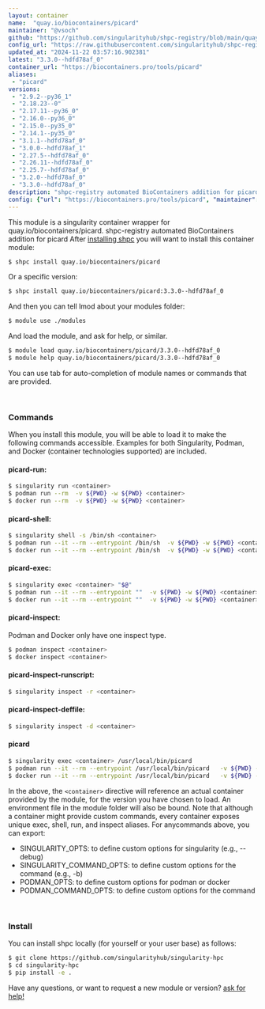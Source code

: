 ```yaml
---
layout: container
name:  "quay.io/biocontainers/picard"
maintainer: "@vsoch"
github: "https://github.com/singularityhub/shpc-registry/blob/main/quay.io/biocontainers/picard/container.yaml"
config_url: "https://raw.githubusercontent.com/singularityhub/shpc-registry/main/quay.io/biocontainers/picard/container.yaml"
updated_at: "2024-11-22 03:57:16.902381"
latest: "3.3.0--hdfd78af_0"
container_url: "https://biocontainers.pro/tools/picard"
aliases:
 - "picard"
versions:
 - "2.9.2--py36_1"
 - "2.18.23--0"
 - "2.17.11--py36_0"
 - "2.16.0--py36_0"
 - "2.15.0--py35_0"
 - "2.14.1--py35_0"
 - "3.1.1--hdfd78af_0"
 - "3.0.0--hdfd78af_1"
 - "2.27.5--hdfd78af_0"
 - "2.26.11--hdfd78af_0"
 - "2.25.7--hdfd78af_0"
 - "3.2.0--hdfd78af_0"
 - "3.3.0--hdfd78af_0"
description: "shpc-registry automated BioContainers addition for picard"
config: {"url": "https://biocontainers.pro/tools/picard", "maintainer": "@vsoch", "description": "shpc-registry automated BioContainers addition for picard", "latest": {"3.3.0--hdfd78af_0": "sha256:8b95c2742d74ccc04ce56af3ca051b9a418a246be48c9af5239f0274409e495d"}, "tags": {"2.9.2--py36_1": "sha256:2aeca0a7a8985abd6e45e97db6f9cc84f1c3b3439573dc484fa7f86e9e443be5", "2.18.23--0": "sha256:ae8e2821c8687a78606f17fafb417eea0de1ac75142ef94d428897f5d6b90876", "2.17.11--py36_0": "sha256:d1ae699f57390dbf2b28dc0a6eacf8d1ec4c962990fd0c703695ad7b934e82f0", "2.16.0--py36_0": "sha256:44ebf986e50ee71196f26eb022adbb260df067d53718d9857aeea2e6731cdbc7", "2.15.0--py35_0": "sha256:51858bc89b7ef0b3a9c6e15f2000c1c6052ec697aaa4d38dc16e4d2ee654142e", "2.14.1--py35_0": "sha256:b77b00ab69f55a842b67b9380881305130229ceb2daeeece710b3013dfa62b6c", "3.1.1--hdfd78af_0": "sha256:6ed9979090434fd3ee3f197c990f04e64279fdb0ca9d9897ed88450da8fe2658", "3.0.0--hdfd78af_1": "sha256:1807618ee8ac1af18a2a4656dd8b4d4a0a6f679b6a1e554a6603ac7a6d732d95", "2.27.5--hdfd78af_0": "sha256:573ec3f38ab84c12a619eb31cf15cc1e5d709e50c083486cce04faf14ede91d4", "2.26.11--hdfd78af_0": "sha256:229d61d04965e797b9f77dbb56d46a14646abb52c7bcdf0c9586c8382f06f851", "2.25.7--hdfd78af_0": "sha256:cdd60185fdc3a479ed6cc918e739fefcf28f3f6853c8ec3f0f5cfce09f8258c9", "3.2.0--hdfd78af_0": "sha256:0ba3a90a242cfa06362da145df868e92401c1cc8cd85cc08e85c4a5c9e55ed23", "3.3.0--hdfd78af_0": "sha256:8b95c2742d74ccc04ce56af3ca051b9a418a246be48c9af5239f0274409e495d"}, "docker": "quay.io/biocontainers/picard", "aliases": {"picard": "/usr/local/bin/picard"}}
---
```


This module is a singularity container wrapper for quay.io/biocontainers/picard.
shpc-registry automated BioContainers addition for picard
After [installing shpc](#install) you will want to install this container module:


```bash
$ shpc install quay.io/biocontainers/picard
```

Or a specific version:

```bash
$ shpc install quay.io/biocontainers/picard:3.3.0--hdfd78af_0
```

And then you can tell lmod about your modules folder:

```bash
$ module use ./modules
```

And load the module, and ask for help, or similar.

```bash
$ module load quay.io/biocontainers/picard/3.3.0--hdfd78af_0
$ module help quay.io/biocontainers/picard/3.3.0--hdfd78af_0
```

You can use tab for auto-completion of module names or commands that are provided.

<br>

### Commands

When you install this module, you will be able to load it to make the following commands accessible.
Examples for both Singularity, Podman, and Docker (container technologies supported) are included.

#### picard-run:

```bash
$ singularity run <container>
$ podman run --rm  -v ${PWD} -w ${PWD} <container>
$ docker run --rm  -v ${PWD} -w ${PWD} <container>
```

#### picard-shell:

```bash
$ singularity shell -s /bin/sh <container>
$ podman run --it --rm --entrypoint /bin/sh  -v ${PWD} -w ${PWD} <container>
$ docker run --it --rm --entrypoint /bin/sh  -v ${PWD} -w ${PWD} <container>
```

#### picard-exec:

```bash
$ singularity exec <container> "$@"
$ podman run --it --rm --entrypoint ""  -v ${PWD} -w ${PWD} <container> "$@"
$ docker run --it --rm --entrypoint ""  -v ${PWD} -w ${PWD} <container> "$@"
```

#### picard-inspect:

Podman and Docker only have one inspect type.

```bash
$ podman inspect <container>
$ docker inspect <container>
```

#### picard-inspect-runscript:

```bash
$ singularity inspect -r <container>
```

#### picard-inspect-deffile:

```bash
$ singularity inspect -d <container>
```


#### picard

```bash
$ singularity exec <container> /usr/local/bin/picard
$ podman run --it --rm --entrypoint /usr/local/bin/picard   -v ${PWD} -w ${PWD} <container> -c " $@"
$ docker run --it --rm --entrypoint /usr/local/bin/picard   -v ${PWD} -w ${PWD} <container> -c " $@"
```



In the above, the `<container>` directive will reference an actual container provided
by the module, for the version you have chosen to load. An environment file in the
module folder will also be bound. Note that although a container
might provide custom commands, every container exposes unique exec, shell, run, and
inspect aliases. For anycommands above, you can export:

 - SINGULARITY_OPTS: to define custom options for singularity (e.g., --debug)
 - SINGULARITY_COMMAND_OPTS: to define custom options for the command (e.g., -b)
 - PODMAN_OPTS: to define custom options for podman or docker
 - PODMAN_COMMAND_OPTS: to define custom options for the command

<br>

### Install

You can install shpc locally (for yourself or your user base) as follows:

```bash
$ git clone https://github.com/singularityhub/singularity-hpc
$ cd singularity-hpc
$ pip install -e .
```

Have any questions, or want to request a new module or version? [ask for help!](https://github.com/singularityhub/singularity-hpc/issues)